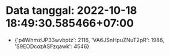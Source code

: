 # Data tanggal: 2022-10-18 18:49:30.585466+07:00

* {'p4WhmzUP33wvbptz': 2116, 'VA6JSnHpuZNuT2pR': 1986, 'S9EODcozASFzqawk': 4546}
